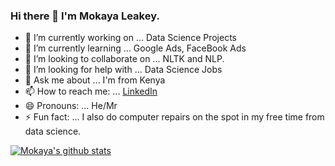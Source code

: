### Hi there 👋 I'm Mokaya Leakey.

<!--
**LeakeyMokaya/LeakeyMokaya** is a ✨ _special_ ✨ repository because its `README.md` (this file) appears on your GitHub profile.
-->


- 🔭 I’m currently working on ... Data Science Projects 
- 🌱 I’m currently learning ... Google Ads, FaceBook Ads
- 👯 I’m looking to collaborate on ... NLTK and NLP.
- 🤔 I’m looking for help with ... Data Science Jobs
- 💬 Ask me about ... I'm from Kenya
- 📫 How to reach me: ... [LinkedIn](https://www.linkedin.com/in/leakeymokaya/)
- 😄 Pronouns: ... He/Mr
- ⚡ Fun fact: ... I also do computer repairs on the spot in my free time from data science.

[![Mokaya's github stats](https://github-readme-stats.vercel.app/api?username=leakeymokaya&count_private=true&show_icons=true&theme=radical&hide_rank=false)](https://github.com/anuraghazra/github-readme-stats)
